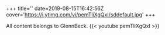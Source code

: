 +++
title=''
date=2019-08-15T16:42:56Z
cover='https://i.ytimg.com/vi/pemTliXgQxI/sddefault.jpg'
+++

All content belongs to GlennBeck.
{{< youtube pemTliXgQxI >}}
